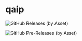 # qaip

![GitHub Releases (by Asset)](https://img.shields.io/github/downloads/3D-I/qaip/v1.1.0/threedi_QAIP_110.zip.svg?color=gree)

![GitHub Pre-Releases (by Asset)](https://img.shields.io/github/downloads-pre/3D-I/qaip/v1.0.2-rc/threedi_QAIP_102rc.zip.svg?color=gree&style=plastic)

